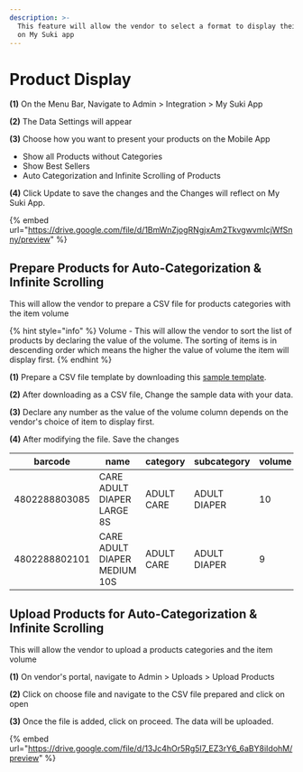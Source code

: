 ```yaml
---
description: >-
  This feature will allow the vendor to select a format to display their items
  on My Suki app
---
```


# Product Display

**(1)** On the Menu Bar, Navigate to Admin > Integration > My Suki App

**(2)** The Data Settings will appear

**(3)** Choose how you want to present your products on the Mobile App

* Show all Products without Categories
* Show Best Sellers
* Auto Categorization and Infinite Scrolling of Products

**(4)** Click Update to save the changes and the Changes will reflect on My Suki App.

{% embed url="https://drive.google.com/file/d/1BmWnZjogRNgjxAm2TkvgwvmIcjWfSnny/preview" %}

## Prepare Products for Auto-Categorization & Infinite Scrolling

This will allow the vendor to prepare a CSV file for products categories with the item volume

{% hint style="info" %}
Volume - This will allow the vendor to sort the list of products by declaring the value of the volume. The sorting of items is in descending order which means the higher the value of volume the item will display first.
{% endhint %}

**(1)** Prepare a CSV file template by downloading this [sample template](https://docs.google.com/spreadsheets/d/1QNGs8E4O82r\_8KqVKg0CHX5-EnHN0WwOK8MyTVBM9GE/edit#gid=650958492).

**(2)** After downloading as a CSV file, Change the sample data with your data.

**(3)** Declare any number as the value of the volume column depends on the vendor's choice of item to display first.

**(4)** After modifying the file. Save the changes

| barcode       | name                         | category   | subcategory  | volume |
| ------------- | ---------------------------- | ---------- | ------------ | ------ |
| 4802288803085 | CARE ADULT DIAPER LARGE 8S   | ADULT CARE | ADULT DIAPER | 10     |
| 4802288802101 | CARE ADULT DIAPER MEDIUM 10S | ADULT CARE | ADULT DIAPER | 9      |

## Upload Products for Auto-Categorization & Infinite Scrolling

This will allow the vendor to upload a products categories and the item volume

**(1)** On vendor's portal, navigate to Admin > Uploads > Upload Products

**(2)** Click on choose file and navigate to the CSV file prepared and click on open

**(3)** Once the file is added, click on proceed. The data will be uploaded.

{% embed url="https://drive.google.com/file/d/13Jc4hOr5Rg5I7_EZ3rY6_6aBY8iIdohM/preview" %}
